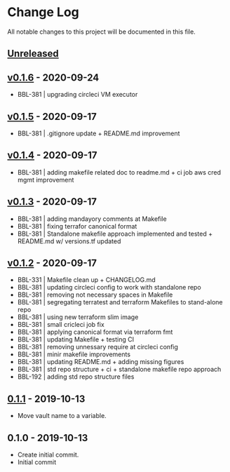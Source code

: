 # Change Log

All notable changes to this project will be documented in this file.

<a name="unreleased"></a>
## [Unreleased]



<a name="v0.1.6"></a>
## [v0.1.6] - 2020-09-24

- BBL-381 | upgrading circleci VM executor


<a name="v0.1.5"></a>
## [v0.1.5] - 2020-09-17

- BBL-381 | .gitignore update + README.md improvement


<a name="v0.1.4"></a>
## [v0.1.4] - 2020-09-17

- BBL-381 | adding makefile related doc to readme.md + ci job aws cred mgmt improvement


<a name="v0.1.3"></a>
## [v0.1.3] - 2020-09-17

- BBL-381 | adding mandayory comments at Makefile
- BBL-381 | fixing terrafor canonical format
- BBL-381 | Standalone makefile approach implemented and tested + README.md w/ versions.tf updated


<a name="v0.1.2"></a>
## [v0.1.2] - 2020-09-17

- BBL-331 | Makefile clean up + CHANGELOG.md
- BBL-381 | updating circleci config to work with standalone repo
- BBL-381 | removing not necessary spaces in Makefile
- BBL-381 | segregating terratest and terraform Makefiles to stand-alone repo
- BBL-381 | using new terraform slim image
- BBL-381 | small cricleci job fix
- BBL-381 | applying canonical format via terraform fmt
- BBL-381 | updating Makefile + testing CI
- BBL-381 | removing unnessary require at circleci config
- BBL-381 | minir makefile improvements
- BBL-381 | updating README.md + adding missing figures
- BBL-381 | std repo structure + ci + standalone makefile repo approach
- BBL-192 | adding std repo structure files


<a name="0.1.1"></a>
## [0.1.1] - 2019-10-13

- Move vault name to a variable.


<a name="0.1.0"></a>
## 0.1.0 - 2019-10-13

- Create initial commit.
- Initial commit


[Unreleased]: https://github.com/binbashar/terraform-aws-backup-by-tags/compare/v0.1.6...HEAD
[v0.1.6]: https://github.com/binbashar/terraform-aws-backup-by-tags/compare/v0.1.5...v0.1.6
[v0.1.5]: https://github.com/binbashar/terraform-aws-backup-by-tags/compare/v0.1.4...v0.1.5
[v0.1.4]: https://github.com/binbashar/terraform-aws-backup-by-tags/compare/v0.1.3...v0.1.4
[v0.1.3]: https://github.com/binbashar/terraform-aws-backup-by-tags/compare/v0.1.2...v0.1.3
[v0.1.2]: https://github.com/binbashar/terraform-aws-backup-by-tags/compare/0.1.1...v0.1.2
[0.1.1]: https://github.com/binbashar/terraform-aws-backup-by-tags/compare/0.1.0...0.1.1
